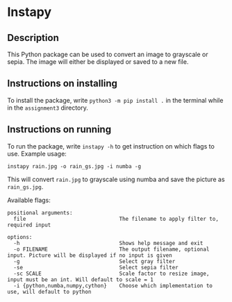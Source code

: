 # Instapy

## Description
This Python package can be used to convert an image to grayscale or sepia. The image will either be displayed or saved to a new file.

## Instructions on installing
To install the package, write `python3 -m pip install .` in the terminal while in the `assignment3` directory.

## Instructions on running
To run the package, write `instapy -h` to get instruction on which flags to use. Example usage:

`instapy rain.jpg -o rain_gs.jpg -i numba -g`

This will convert `rain.jpg` to grayscale using numba and save the picture as `rain_gs.jpg`.

Available flags:

```
positional arguments:
  file                              The filename to apply filter to, required input

options:
  -h                                Shows help message and exit
  -o FILENAME                       The output filename, optional input. Picture will be displayed if no input is given
  -g                                Select gray filter
  -se                               Select sepia filter
  -sc SCALE                         Scale factor to resize image, input must be an int. Will default to scale = 1
  -i {python,numba,numpy,cython}    Choose which implementation to use, will default to python
```